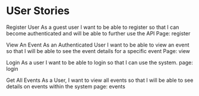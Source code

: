 # USer Stories

Register User 
As a guest user I want to be able to register so that I can become authenticated and will be able to further use the API
Page: register

View An Event
As an Authenticated User I want to be able to view an event so that I will be able to see the event details for a specific event
Page: view

Login
As a user I want to be able to login so that I can use the system.
page: login

Get All Events
As a User, I want to view all events so that I will be able to see details on events within the system
page: events

